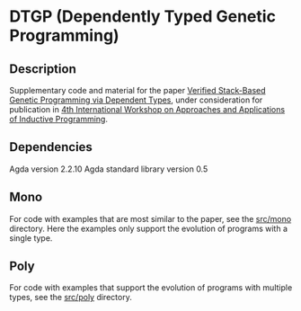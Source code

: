 DTGP (Dependently Typed Genetic Programming)
============================================

## Description ##

Supplementary code and material for the paper [Verified Stack-Based
Genetic Programming via Dependent Types](http://github.com/larrytheliquid/dtgp/raw/aaip11/doc/dtgp.pdf), under consideration for
publication in [4th International Workshop on Approaches and
Applications of Inductive
Programming](http://www.cogsys.wiai.uni-bamberg.de/aaip11/).

## Dependencies ##

Agda version 2.2.10
Agda standard library version 0.5

## Mono ##

For code with examples that are most similar to the paper, see the
[src/mono](http://github.com/larrytheliquid/dtgp/tree/aaip11/src/mono)
directory. Here the examples only support the evolution of programs
with a single type.

## Poly ##

For code with examples that support the evolution of programs with
multiple types, see the
[src/poly](http://github.com/larrytheliquid/dtgp/tree/aaip11/src/poly) directory.
